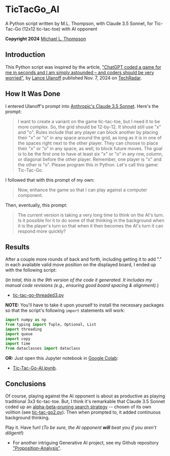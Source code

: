 # TicTacGo_AI
A Python script written by M.L. Thompson, with Claude 3.5 Sonnet, for Tic-Tac-Go (12x12 tic-tac-toe) with AI opponent

**Copyright 2024** [Michael L. Thompson](https://www.linkedin.com/in/mlthomps/)


## Introduction

This Python script was inspired by the article, ["ChatGPT coded a game for me in seconds and I am simply astounded – and coders should be very worried"](https://www.techradar.com/computing/artificial-intelligence/chatgpt-coded-a-game-for-me-in-seconds-and-i-am-simply-astounded-and-coders-should-be-very-worried?utm_source=flipboard&utm_content=topic/artificialintelligence), by [Lance Ulanoff](https://www.techradar.com/author/lance-ulanoff) published Nov. 7, 2024 on [TechRadar](https://www.techradar.com/).

## How It Was Done

I entered Ulanoff's prompt into [Anthropic's Claude 3.5 Sonnet](https://claude.ai/chat/). Here's the prompt:

>I want to create a variant on the game tic-tac-toe, but I need it to be more complex. So, the grid should be 12-by-12. It should still use "x" and "o". Rules include that any player can block another by placing their "x" or "o" in any space around the grid, as long as it is in one of the spaces right next to the other player. They can choose to place their "x" or "o" in any space, as well, to block future moves. The goal is to be the first one to have at least six "x" or "o" in any row, column, or diagonal before the other player. Remember, one player is "x" and the other is "o". Please program this in Python. Let's call this game: Tic-Tac-Go.
>

I followed that with this prompt of my own:

>Now, enhance the game so that I can play against a computer component.
>

Then, eventually, this prompt:

>The current version is taking a very long time to think on the AI's turn. Is it possible for it to do some of that thinking in the background when it is the player's turn so that when it then becomes the AI's turn it can respond more quickly?

## Results

After a couple more rounds of back and forth, including getting it to add "." in each available valid move position on the displayed board, I ended up with the following script:

(*In total, this is the 9th version of the code it generated. It includes my manual code revisions (e.g., ensuring good board spacing & alignment).*)

* [tic-tac-go-threaded3.py](https://github.com/apollostream/TicTacGo_AI/blob/main/tic-tac-go-threaded3.py)

**NOTE:** You'll have to take it upon yourself to install the necessary packages so that the script's following `import` statements will work:
  
```python
import numpy as np
from typing import Tuple, Optional, List
import threading
import queue
import copy
import time
from dataclasses import dataclass
```
**OR:** Just open this Jupyter notebook in [Google Colab](https://colab.research.google.com/):

* [Tic-Tac-Go-AI.ipynb](https://github.com/apollostream/TicTacGo_AI/blob/main/Tic-Tac-Go-AI.ipynb).
  
## Conclusions

Of course, playing against the AI opponent is about as productive as playing traditional 3x3 tic-tac-toe.  But, I think it's remarkable that Claude 3.5 Sonnet coded up an [alpha-beta-pruning search strategy](https://en.wikipedia.org/wiki/Alpha%E2%80%93beta_pruning#:~:text=Alpha%E2%80%93beta%20pruning%20is%20a,possibly%20influence%20the%20final%20decision.) -- chosen of its own volition (see [tic-tac-go2.py](https://github.com/apollostream/TicTacGo_AI/blob/main/tic-tac-go2.py)). Then when prompted to, it added continuous background thinking.  

Play it. Have fun! (*To be sure, the AI opponent **will** beat you if you aren't diligent!*)

* For another intriguing Generative AI project, see my Github repository ["Proposition-Analysis"](https://github.com/apollostream/Proposition-Analysis).
